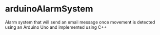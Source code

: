 # arduinoAlarmSystem

Alarm system that will send an email message once movement is detected using an Arduino Uno and implemented using C++
